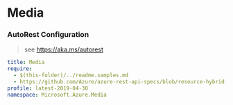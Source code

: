 # Media
### AutoRest Configuration
> see https://aka.ms/autorest

``` yaml
title: Media
require:
  - $(this-folder)/../readme.samples.md
  - https://github.com/Azure/azure-rest-api-specs/blob/resource-hybrid-profile/specification/mediaservices/resource-manager/readme.md
profile: latest-2019-04-30
namespace: Microsoft.Azure.Media
```